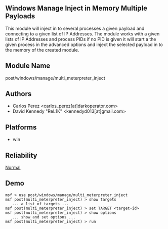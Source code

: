 ## Windows Manage Inject in Memory Multiple Payloads

This module will inject in to several processes a given 
payload and connecting to a given list of IP Addresses. The 
module works with a given lists of IP Addresses and process 
PIDs if no PID is given it will start a the given process in 
the advanced options and inject the selected payload in to 
the memory of the created module.


## Module Name
post/windows/manage/multi_meterpreter_inject

## Authors
* Carlos Perez <carlos_perez[at]darkoperator.com>
* David Kennedy "ReL1K" <kennedyd013[at]gmail.com>





## Platforms
* win

## Reliability
[Normal](https://github.com/rapid7/metasploit-framework/wiki/Exploit-Ranking)

## Demo

```
msf > use post/windows/manage/multi_meterpreter_inject
msf post(multi_meterpreter_inject) > show targets
   ... a list of targets ...
msf post(multi_meterpreter_inject) > set TARGET <target-id>
msf post(multi_meterpreter_inject) > show options
   ... show and set options ...
msf post(multi_meterpreter_inject) > run
```
    
    